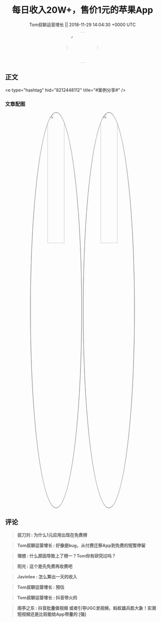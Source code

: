 <h1 align="center">每日收入20W&#43;，售价1元的苹果App</h1>




<p align="center">
    <a>Tom叔聊运营增长 || 2018-11-29 14:04:30 &#43;0000 UTC</a>
</p>

<div align="center">
    <img src="https://images.zsxq.com/Frq1eeFsr8tjMxfCEEOAzmhvV640?e=1590940799&amp;token=kIxbL07-8jAj8w1n4s9zv64FuZZNEATmlU_Vm6zD:XKx3pWnQxShhXTdSfhTy5x8Jlu4=" width="100" height="100" style="border:1px solid;border-radius:50%; color:#ffffff"/>
</div>




## 正文

<div>
&lt;e type=&#34;hashtag&#34; hid=&#34;8212448112&#34; title=&#34;#案例分享#&#34; /&gt;
</div>

### 文章配图

<div class="image" align="center">

<img src="https://images.zsxq.com/lv5RUuRrSXVOTpbc3W-JgKat1zRE?imageMogr2/auto-orient/thumbnail/800x/format/jpg/blur/1x0/quality/75&amp;e=1590940799&amp;token=kIxbL07-8jAj8w1n4s9zv64FuZZNEATmlU_Vm6zD:5B5q33oliHWR0O4AbHYUjNxsdUQ=" width="33%" height="33%" style="border:1px solid;border-radius:50%; color:#3c3f41"/>

<img src="https://images.zsxq.com/FoPQdzLuhiwSEER_OIVokv89wguH?imageMogr2/auto-orient/thumbnail/800x/format/jpg/blur/1x0/quality/75&amp;e=1590940799&amp;token=kIxbL07-8jAj8w1n4s9zv64FuZZNEATmlU_Vm6zD:CCDtzzAbItVq8z_Mjr4df9W-Rj0=" width="33%" height="33%" style="border:1px solid;border-radius:50%; color:#3c3f41"/>

</div>


## 评论

<div align="left">
<div>

<blockquote >
<span> <strong>拔刀刘 : 为什么1元应用出现在免费榜 </strong></span>
</blockquote>

<blockquote >
<span> <strong>Tom叔聊运营增长 : 好像是bug，从付费迁移App到免费的短暂停留 </strong></span>
</blockquote>

<blockquote >
<span> <strong>理想 : 什么原因导致上了榜一？Tom你有研究过吗？ </strong></span>
</blockquote>

<blockquote >
<span> <strong>阳光 : 这个是先免费再收费吧 </strong></span>
</blockquote>

<blockquote >
<span> <strong>Javinlee : 怎么算出一天的收入 </strong></span>
</blockquote>

<blockquote >
<span> <strong>Tom叔聊运营增长 : 预估 </strong></span>
</blockquote>

<blockquote >
<span> <strong>Tom叔聊运营增长 : 抖音带火的 </strong></span>
</blockquote>

<blockquote >
<span> <strong>雨亭之东 : 抖音批量做视频 或者引导UGC发视频，蚂蚁雄兵胜大象！实测短视频还是比较能给App带量的 [强] </strong></span>
</blockquote>

</div>
</div>